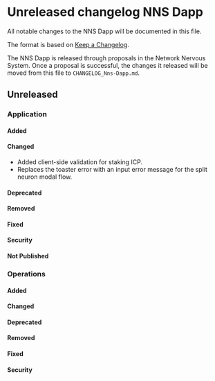 # Unreleased changelog NNS Dapp

All notable changes to the NNS Dapp will be documented in this file.

The format is based on [Keep a Changelog](https://keepachangelog.com/en/1.0.0/).

The NNS Dapp is released through proposals in the Network Nervous System. Once a
proposal is successful, the changes it released will be moved from this file to
`CHANGELOG_Nns-Dapp.md`.

## Unreleased

### Application

#### Added

#### Changed

* Added client-side validation for staking ICP.
* Replaces the toaster error with an input error message for the split neuron modal flow.

#### Deprecated

#### Removed

#### Fixed

#### Security

#### Not Published

### Operations

#### Added

#### Changed

#### Deprecated

#### Removed

#### Fixed

#### Security
